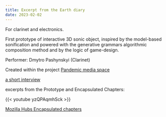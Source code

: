 ```yaml
---
title: Excerpt from the Earth diary
date: 2023-02-02
---
```

For clarinet and electronics. 

First prototype of interactive 3D sonic object, inspired by the model-based sonification and powered with the generative grammars algorithmic composition method and by the logic of game-design. 


Performer: Dmytro Pashynskyi (Clarinet)

Created within the project [Pandemic media space](https://pandemic-media-space.com/works)

[a short interview](https://theclaquers.com/en/posts/6520)

excerpts from the Prototype and Encapsulated Chapters:

{{< youtube yzQPAqmhSck >}}

[Mozilla Hubs Encapsulated chapters](https://hubs.mozilla.com/yHEu7nh/earth-diary-encapsulated-chapters)
